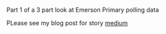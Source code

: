 
Part 1 of a 3 part look at Emerson Primary polling data 


PLease see my blog post for story [medium](https://medium.com/@justinscott_60149/part-1-looking-at-the-emerson-polling-data-a4db50801640)
